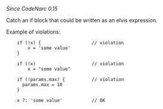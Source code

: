 *Since CodeNarc 0.15*

Catch an if block that could be written as an elvis expression.

Example of violations:

        if (!x) {                   // violation
            x = 'some value'
        }

        if (!x)                     // violation
            x = "some value"

        if (!params.max) {          // violation
          params.max = 10
        }

        x ?: 'some value'           // OK
